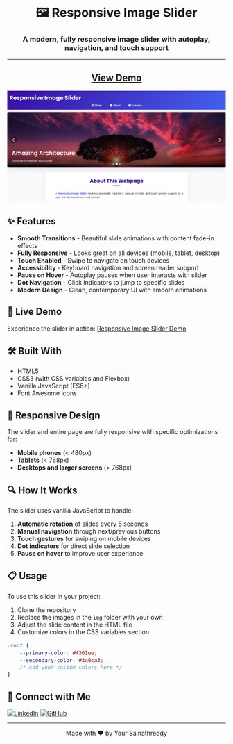 <div align="center">

# 🖼️ Responsive Image Slider

### A modern, fully responsive image slider with autoplay, navigation, and touch support
---

## [View Demo](https://sainath-666.github.io/Responsive_Image_Slider/)

![Preview](Preview.png)

</div>

## ✨ Features

- **Smooth Transitions** - Beautiful slide animations with content fade-in effects
- **Fully Responsive** - Looks great on all devices (mobile, tablet, desktop)
- **Touch Enabled** - Swipe to navigate on touch devices
- **Accessibility** - Keyboard navigation and screen reader support
- **Pause on Hover** - Autoplay pauses when user interacts with slider
- **Dot Navigation** - Click indicators to jump to specific slides
- **Modern Design** - Clean, contemporary UI with smooth animations

## 🚀 Live Demo

Experience the slider in action: [Responsive Image Slider Demo](https://sainath-666.github.io/Responsive_Image_Slider/)

## 🛠️ Built With

- HTML5
- CSS3 (with CSS variables and Flexbox)
- Vanilla JavaScript (ES6+)
- Font Awesome icons

## 📱 Responsive Design

The slider and entire page are fully responsive with specific optimizations for:

- **Mobile phones** (< 480px)
- **Tablets** (< 768px)
- **Desktops and larger screens** (> 768px)

## 🔍 How It Works

The slider uses vanilla JavaScript to handle:

1. **Automatic rotation** of slides every 5 seconds
2. **Manual navigation** through next/previous buttons
3. **Touch gestures** for swiping on mobile devices
4. **Dot indicators** for direct slide selection
5. **Pause on hover** to improve user experience

## 📋 Usage

To use this slider in your project:

1. Clone the repository
2. Replace the images in the `img` folder with your own
3. Adjust the slide content in the HTML file
4. Customize colors in the CSS variables section

```css
:root {
    --primary-color: #4361ee;
    --secondary-color: #3a0ca3;
    /* Add your custom colors here */
}
```

## 🤝 Connect with Me

[![LinkedIn](https://img.shields.io/badge/LinkedIn-0077B5?style=for-the-badge&logo=linkedin&logoColor=white)](https://www.linkedin.com/in/sainath666)
[![GitHub](https://img.shields.io/badge/GitHub-100000?style=for-the-badge&logo=github&logoColor=white)](https://github.com/sainath-666)



---
<div align="center">
  <p>Made with ❤️ by Your Sainathreddy</p>
</div>
